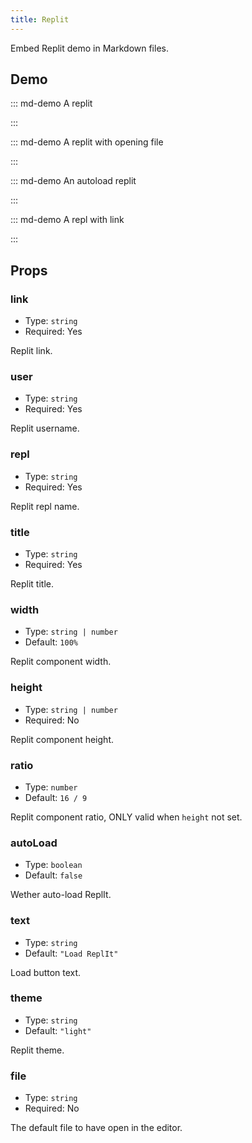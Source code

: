 ```yaml
---
title: Replit
---
```


Embed Replit demo in Markdown files.

<!-- more -->

## Demo

<!-- #region demo -->

::: md-demo A replit

<Replit user="FuckDoctors" repl="Java-Test" />

:::

::: md-demo A replit with opening file

<Replit user="FuckDoctors" repl="Java-Test" file="Main.java" />

:::

::: md-demo An autoload replit

<Replit user="FuckDoctors" repl="Java-Test" auto-load />

:::

::: md-demo A repl with link

<Replit link="https://replit.com/@FuckDoctors/Java-Test" />

:::

<!-- #endregion demo -->

## Props

### link

- Type: `string`
- Required: Yes

Replit link.

### user

- Type: `string`
- Required: Yes

Replit username.

### repl

- Type: `string`
- Required: Yes

Replit repl name.

### title

- Type: `string`
- Required: Yes

Replit title.

### width

- Type: `string | number`
- Default: `100%`

Replit component width.

### height

- Type: `string | number`
- Required: No

Replit component height.

### ratio

- Type: `number`
- Default: `16 / 9`

Replit component ratio, ONLY valid when `height` not set.

### autoLoad

- Type: `boolean`
- Default: `false`

Wether auto-load ReplIt.

### text

- Type: `string`
- Default: `"Load ReplIt"`

Load button text.

### theme

- Type: `string`
- Default: `"light"`

Replit theme.

### file

- Type: `string`
- Required: No

The default file to have open in the editor.
